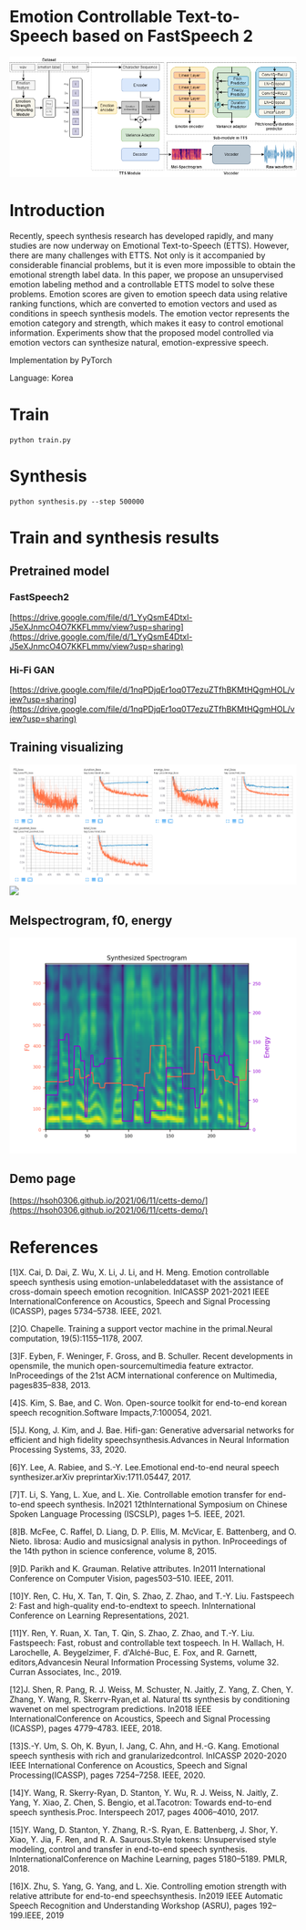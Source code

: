 # Emotion Controllable Text-to-Speech based on FastSpeech 2 

![](./assets/model.png)
# Introduction
Recently, speech synthesis research has developed rapidly, and many studies are now underway on Emotional Text-to-Speech (ETTS). However, there are many challenges with ETTS. Not only is it accompanied by considerable financial problems, but it is even more impossible to obtain the emotional strength label data. In this paper, we propose an unsupervised emotion labeling method and a controllable ETTS model to solve these problems. Emotion scores are given to emotion speech data using relative ranking functions, which are converted to emotion vectors and used as conditions in speech synthesis models. The emotion vector represents the emotion category and strength, which makes it easy to control emotional information. Experiments show that the proposed model controlled via emotion vectors can synthesize natural, emotion-expressive speech.

Implementation by PyTorch

Language: Korea

# Train
```
python train.py
```

# Synthesis
```
python synthesis.py --step 500000
```

# Train and synthesis results
## Pretrained model
### FastSpeech2 
[https://drive.google.com/file/d/1_YyQsmE4Dtxl-J5eXJnmcO4O7KKFLmmv/view?usp=sharing](https://drive.google.com/file/d/1_YyQsmE4Dtxl-J5eXJnmcO4O7KKFLmmv/view?usp=sharing)

### Hi-Fi GAN
[https://drive.google.com/file/d/1nqPDjqEr1oq0T7ezuZTfhBKMtHQgmHOL/view?usp=sharing](https://drive.google.com/file/d/1nqPDjqEr1oq0T7ezuZTfhBKMtHQgmHOL/view?usp=sharing)

## Training visualizing
![](./assets/tensorboard.png)
![](./assets/eval.gif)

## Melspectrogram, f0, energy
![](./assets/neu.png)

## Demo page
[https://hsoh0306.github.io/2021/06/11/cetts-demo/](https://hsoh0306.github.io/2021/06/11/cetts-demo/)


# References
[1]X. Cai, D. Dai, Z. Wu, X. Li, J. Li, and H. Meng. Emotion controllable speech synthesis using emotion-unlabeleddataset with the assistance of cross-domain speech emotion recognition. InICASSP 2021-2021 IEEE InternationalConference on Acoustics, Speech and Signal Processing (ICASSP), pages 5734–5738. IEEE, 2021.

[2]O. Chapelle. Training a support vector machine in the primal.Neural computation, 19(5):1155–1178, 2007.

[3]F. Eyben, F. Weninger, F. Gross, and B. Schuller. Recent developments in opensmile, the munich open-sourcemultimedia feature extractor.  InProceedings of the 21st ACM international conference on Multimedia, pages835–838, 2013.

[4]S. Kim, S. Bae, and C. Won. Open-source toolkit for end-to-end korean speech recognition.Software Impacts,7:100054, 2021.

[5]J. Kong, J. Kim, and J. Bae.  Hifi-gan:  Generative adversarial networks for efficient and high fidelity speechsynthesis.Advances in Neural Information Processing Systems, 33, 2020.

[6]Y.  Lee,  A.  Rabiee,  and  S.-Y.  Lee.Emotional  end-to-end  neural  speech  synthesizer.arXiv preprintarXiv:1711.05447, 2017.

[7]T. Li, S. Yang, L. Xue, and L. Xie. Controllable emotion transfer for end-to-end speech synthesis. In2021 12thInternational Symposium on Chinese Spoken Language Processing (ISCSLP), pages 1–5. IEEE, 2021.

[8]B. McFee, C. Raffel, D. Liang, D. P. Ellis, M. McVicar, E. Battenberg, and O. Nieto. librosa: Audio and musicsignal analysis in python. InProceedings of the 14th python in science conference, volume 8, 2015.

[9]D. Parikh and K. Grauman.  Relative attributes.  In2011 International Conference on Computer Vision, pages503–510. IEEE, 2011.

[10]Y. Ren, C. Hu, X. Tan, T. Qin, S. Zhao, Z. Zhao, and T.-Y. Liu. Fastspeech 2: Fast and high-quality end-to-endtext to speech. InInternational Conference on Learning Representations, 2021.

[11]Y. Ren, Y. Ruan, X. Tan, T. Qin, S. Zhao, Z. Zhao, and T.-Y. Liu. Fastspeech: Fast, robust and controllable text tospeech. In H. Wallach, H. Larochelle, A. Beygelzimer, F. d'Alché-Buc, E. Fox, and R. Garnett, editors,Advancesin Neural Information Processing Systems, volume 32. Curran Associates, Inc., 2019.

[12]J. Shen, R. Pang, R. J. Weiss, M. Schuster, N. Jaitly, Z. Yang, Z. Chen, Y. Zhang, Y. Wang, R. Skerrv-Ryan,et al. Natural tts synthesis by conditioning wavenet on mel spectrogram predictions. In2018 IEEE InternationalConference on Acoustics, Speech and Signal Processing (ICASSP), pages 4779–4783. IEEE, 2018.

[13]S.-Y. Um, S. Oh, K. Byun, I. Jang, C. Ahn, and H.-G. Kang. Emotional speech synthesis with rich and granularizedcontrol.  InICASSP 2020-2020 IEEE International Conference on Acoustics, Speech and Signal Processing(ICASSP), pages 7254–7258. IEEE, 2020.

[14]Y. Wang, R. Skerry-Ryan, D. Stanton, Y. Wu, R. J. Weiss, N. Jaitly, Z. Yang, Y. Xiao, Z. Chen, S. Bengio, et al.Tacotron: Towards end-to-end speech synthesis.Proc. Interspeech 2017, pages 4006–4010, 2017.

[15]Y. Wang, D. Stanton, Y. Zhang, R.-S. Ryan, E. Battenberg, J. Shor, Y. Xiao, Y. Jia, F. Ren, and R. A. Saurous.Style tokens: Unsupervised style modeling, control and transfer in end-to-end speech synthesis. InInternationalConference on Machine Learning, pages 5180–5189. PMLR, 2018.

[16]X. Zhu, S. Yang, G. Yang, and L. Xie. Controlling emotion strength with relative attribute for end-to-end speechsynthesis. In2019 IEEE Automatic Speech Recognition and Understanding Workshop (ASRU), pages 192–199.IEEE, 2019